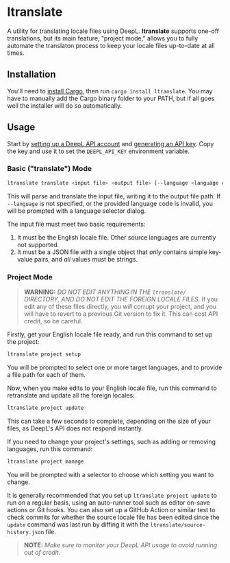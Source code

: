 # ltranslate
A utility for translating locale files using DeepL. **ltranslate** supports one-off translations,
but its main feature, "project mode," allows you to fully automate the translaton process to keep
your locale files up-to-date at all times.

## Installation
You'll need to [install Cargo](https://rust-lang.org/tools/install/), then run
`cargo install ltranslate`. You may have to manually add the Cargo binary folder to your PATH, but
if all goes well the installer will do so automatically.

## Usage
Start by [setting up a DeepL API account](https://www.deepl.com/en/signup) and [generating
an API key](https://www.deepl.com/en/your-account/keys). Copy the key and use it to set the
`DEEPL_API_KEY` environment variable.

### Basic ("translate") Mode
```sh
ltranslate translate <input file> <output file> [--language <language code>]
```
This will parse and translate the input file, writing it to the output file path. If `--language` is
not specified, or the provided language code is invalid, you will be prompted with a language
selector dialog.

The input file must meet two basic requirements:
1. It must be the English locale file. Other source languages are currently not supported.
2. It must be a JSON file with a single object that *only* contains simple key-value pairs, and
*all* values must be strings.

### Project Mode
> **WARNING:** *DO NOT EDIT ANYTHING IN THE `ltranslate/` DIRECTORY, AND DO NOT EDIT THE FOREIGN
> LOCALE FILES.* If you edit any of these files directly, you *will* corrupt your project, and you
> will have to revert to a previous Git version to fix it. This can cost API credit, so be careful.

Firstly, get your English locale file ready, and run this command to set up the project:
```sh
ltranslate project setup
```
You will be prompted to select one or more target languages, and to provide a file path for each of
them.

Now, when you make edits to your English locale file, run this command to retranslate and update all
the foreign locales:
```sh
ltranslate project update
```
This can take a few seconds to complete, depending on the size of your files, as DeepL's API does
not respond instantly.

If you need to change your project's settings, such as adding or removing languages, run this
command:
```sh
ltranslate project manage
```
You will be prompted with a selector to choose which setting you want to change.

It is generally recommended that you set up `ltranslate project update` to run on a regular basis,
using an auto-runner tool such as editor on-save actions or Git hooks. You can also set up a GitHub
Action or similar test to check commits for whether the source locale file has been edited since the
`update` command was last run by diffing it with the `ltranslate/source-history.json` file.

> **NOTE:** *Make sure to monitor your DeepL API usage to avoid running out of credit.*
